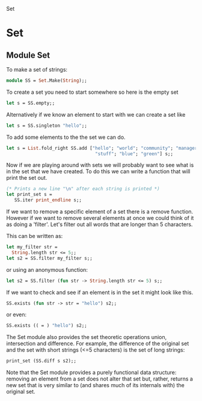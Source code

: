 Set

# Set
## Module Set
To make a set of strings:

```ocaml
module SS = Set.Make(String);;
```
To create a set you need to start somewhere so here is the empty set

```ocaml
let s = SS.empty;;
```
Alternatively if we know an element to start with we can create a set
like

```ocaml
let s = SS.singleton "hello";;
```
To add some elements to the the set we can do.

```ocaml
let s = List.fold_right SS.add ["hello"; "world"; "community"; "manager";
                                 "stuff"; "blue"; "green"] s;;
```
Now if we are playing around with sets we will probably want to see what
is in the set that we have created. To do this we can write a function
that will print the set out.

```ocaml
(* Prints a new line "\n" after each string is printed *)
let print_set s = 
   SS.iter print_endline s;;
```
If we want to remove a specific element of a set there is a remove
function. However if we want to remove several elements at once we could
think of it as doing a 'filter'. Let's filter out all words that are
longer than 5 characters.

This can be written as:

```ocaml
let my_filter str =
  String.length str <= 5;;
let s2 = SS.filter my_filter s;;
```
or using an anonymous function:

```ocaml
let s2 = SS.filter (fun str -> String.length str <= 5) s;;
```
If we want to check and see if an element is in the set it might look
like this.

```ocaml
SS.exists (fun str -> str = "hello") s2;;
```
or even:

```ocaml
SS.exists (( = ) "hello") s2;;
```
The Set module also provides the set theoretic operations union,
intersection and difference. For example, the difference of the original
set and the set with short strings (\<=5 characters) is the set of long
strings:

```ocaml
print_set (SS.diff s s2);;
```
Note that the Set module provides a purely functional data structure:
removing an element from a set does not alter that set but, rather,
returns a new set that is very similar to (and shares much of its
internals with) the original set.


